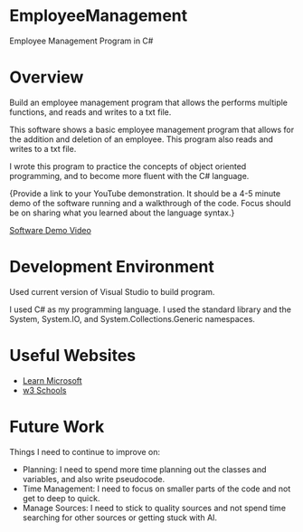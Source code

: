 # EmployeeManagement
Employee Management Program in C#
# Overview

Build an employee management program that allows the performs multiple functions, and reads and writes to a txt file.

This software shows a basic employee management program that allows for the addition and deletion of an employee.  This program also 
reads and writes to a txt file.

I wrote this program to practice the concepts of object oriented programming, and to become more fluent with the C# language.

{Provide a link to your YouTube demonstration. It should be a 4-5 minute demo of the software running and a walkthrough of the code. Focus should be on sharing what you learned about the language syntax.}

[Software Demo Video](http://youtube.link.goes.here)

# Development Environment

Used current version of Visual Studio to build program.

I used C# as my programming language.  I used the standard library and the System, System.IO, and System.Collections.Generic namespaces.

# Useful Websites


- [Learn Microsoft](https://learn.microsoft.com/en-us/dotnet/api/system.io.streamwriter?view=net-7.0)
- [w3 Schools](https://www.w3schools.com/cs/cs_while_loop.php)

# Future Work

Things I need to continue to improve on:

- Planning: I need to spend more time planning out the classes and variables, and also write pseudocode.
- Time Management: I need to focus on smaller parts of the code and not get to deep to quick.
- Manage Sources: I need to stick to quality sources and not spend time searching for other sources or getting stuck with AI.
